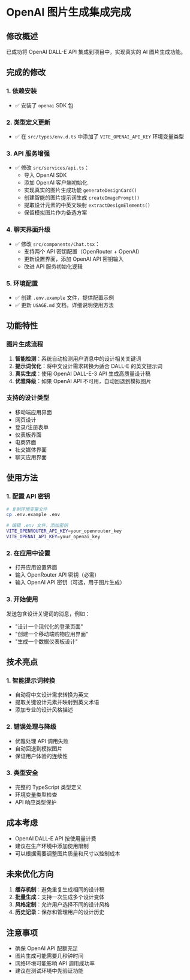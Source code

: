 # OpenAI 图片生成集成完成

## 修改概述

已成功将 OpenAI DALL-E API 集成到项目中，实现真实的 AI 图片生成功能。

## 完成的修改

### 1. 依赖安装
- ✅ 安装了 `openai` SDK 包

### 2. 类型定义更新
- ✅ 在 `src/types/env.d.ts` 中添加了 `VITE_OPENAI_API_KEY` 环境变量类型

### 3. API 服务增强
- ✅ 修改 `src/services/api.ts`：
  - 导入 OpenAI SDK
  - 添加 OpenAI 客户端初始化
  - 实现真实的图片生成功能 `generateDesignCard()`
  - 创建智能的图片提示词生成 `createImagePrompt()`
  - 提取设计元素的中英文映射 `extractDesignElements()`
  - 保留模拟图片作为备选方案

### 4. 聊天界面升级
- ✅ 修改 `src/components/Chat.tsx`：
  - 支持两个 API 密钥配置（OpenRouter + OpenAI）
  - 更新设置界面，添加 OpenAI API 密钥输入
  - 改进 API 服务初始化逻辑

### 5. 环境配置
- ✅ 创建 `.env.example` 文件，提供配置示例
- ✅ 更新 `USAGE.md` 文档，详细说明使用方法

## 功能特性

### 图片生成流程
1. **智能检测**：系统自动检测用户消息中的设计相关关键词
2. **提示词优化**：将中文设计需求转换为适合 DALL-E 的英文提示词
3. **真实生成**：使用 OpenAI DALL-E-3 API 生成高质量设计稿
4. **优雅降级**：如果 OpenAI API 不可用，自动回退到模拟图片

### 支持的设计类型
- 移动端应用界面
- 网页设计
- 登录/注册表单
- 仪表板界面
- 电商界面
- 社交媒体界面
- 聊天应用界面

## 使用方法

### 1. 配置 API 密钥
```bash
# 复制环境变量文件
cp .env.example .env

# 编辑 .env 文件，添加密钥
VITE_OPENROUTER_API_KEY=your_openrouter_key
VITE_OPENAI_API_KEY=your_openai_key
```

### 2. 在应用中设置
- 打开应用设置界面
- 输入 OpenRouter API 密钥（必需）
- 输入 OpenAI API 密钥（可选，用于图片生成）

### 3. 开始使用
发送包含设计关键词的消息，例如：
- "设计一个现代化的登录页面"
- "创建一个移动端购物应用界面"
- "生成一个数据仪表板设计"

## 技术亮点

### 1. 智能提示词转换
- 自动将中文设计需求转换为英文
- 提取关键设计元素并映射到英文术语
- 添加专业的设计风格描述

### 2. 错误处理与降级
- 优雅处理 API 调用失败
- 自动回退到模拟图片
- 保证用户体验的连续性

### 3. 类型安全
- 完整的 TypeScript 类型定义
- 环境变量类型检查
- API 响应类型保护

## 成本考虑

- OpenAI DALL-E API 按使用量计费
- 建议在生产环境中添加使用限制
- 可以根据需要调整图片质量和尺寸以控制成本

## 未来优化方向

1. **缓存机制**：避免重复生成相同的设计稿
2. **批量生成**：支持一次生成多个设计变体
3. **风格定制**：允许用户选择不同的设计风格
4. **历史记录**：保存和管理用户的设计历史

## 注意事项

- 确保 OpenAI API 配额充足
- 图片生成可能需要几秒钟时间
- 网络环境可能影响 API 调用成功率
- 建议在测试环境中先验证功能